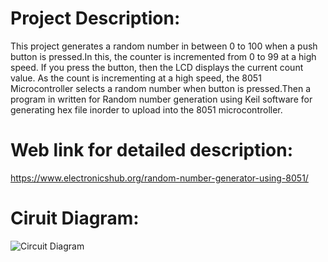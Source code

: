 # Project Description:

This project generates a random number in between 0 to 100 when a push button is pressed.In this, the counter is incremented from 0 to 99 at a high speed. If you press the button, then the LCD displays the current count value. As the count is incrementing at a high speed, the 8051 Microcontroller selects a random number when button is pressed.Then a program in written for Random number generation using Keil software for generating hex file inorder to upload into the 8051 microcontroller. 

# Web link for detailed description:
https://www.electronicshub.org/random-number-generator-using-8051/

# Ciruit Diagram:
![Circuit Diagram](https://www.electronicshub.org/wp-content/uploads/2015/10/Random-Number-Generator-using-8051-Circuit-Diagram.jpg)
